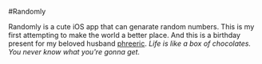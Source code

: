 #Randomly

Randomly is a cute iOS app that can genarate random numbers.
This is my first attempting to make the world a better place. And this is a birthday present for my beloved husband [phreeric](https://github.com/phreeric).
_Life is like a box of chocolates. You never know what you're gonna get._
